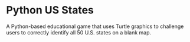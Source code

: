 # Python US States

A Python-based educational game that uses Turtle graphics to challenge users to correctly identify all 50 U.S. states on a blank map.

